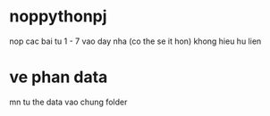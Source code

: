 # noppythonpj
nop cac bai tu 1 - 7 vao day nha (co the se it hon)
khong hieu hu lien
# ve phan data
mn tu the data vao chung folder 


